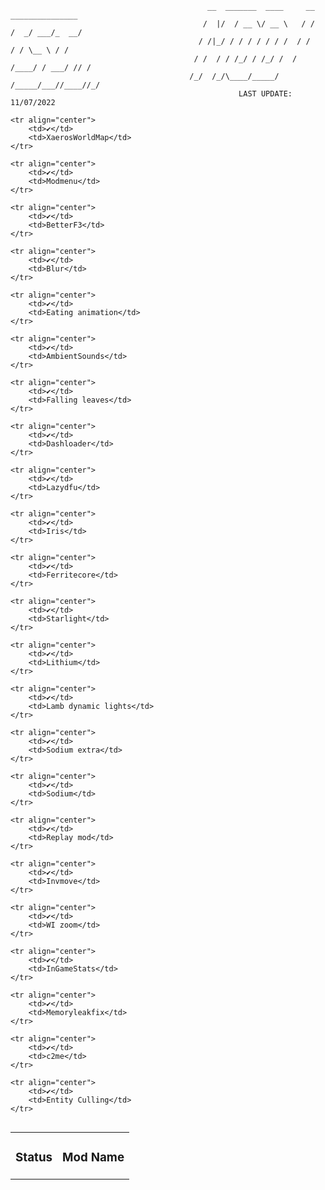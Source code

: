 <!--header-->
```
                                            __  _______  ____     __    _______________
                                           /  |/  / __ \/ __ \   / /   /  _/ ___/_  __/
                                          / /|_/ / / / / / / /  / /    / / \__ \ / /   
                                         / /  / / /_/ / /_/ /  / /____/ / ___/ // /    
                                        /_/  /_/\____/_____/  /_____/___//____//_/     
                                                   LAST UPDATE: 11/07/2022                                                
```

<table align="left">
    <tr align="center">
        <td><h3>Status</h3></td>
        <td><h3>Mod Name</h3></td>
    </tr>
    
    <tr align="center">
        <td>✔️</td>
        <td>XaerosWorldMap</td>
    </tr>
    
    <tr align="center">
        <td>✔️</td>
        <td>Modmenu</td>
    </tr>
    
    <tr align="center">
        <td>✔️</td>
        <td>BetterF3</td>
    </tr>
    
    <tr align="center">
        <td>✔️</td>
        <td>Blur</td>
    </tr>
    
    <tr align="center">
        <td>✔️</td>
        <td>Eating animation</td>
    </tr>
    
    <tr align="center">
        <td>✔️</td>
        <td>AmbientSounds</td>
    </tr>
    
    <tr align="center">
        <td>✔️</td>
        <td>Falling leaves</td>
    </tr>
    
    <tr align="center">
        <td>✔️</td>
        <td>Dashloader</td>
    </tr>
    
    <tr align="center">
        <td>✔️</td>
        <td>Lazydfu</td>
    </tr>
    
    <tr align="center">
        <td>✔️</td>
        <td>Iris</td>
    </tr>
    
    <tr align="center">
        <td>✔️</td>
        <td>Ferritecore</td>
    </tr>
    
    <tr align="center">
        <td>✔️</td>
        <td>Starlight</td>
    </tr>
    
    <tr align="center">
        <td>✔️</td>
        <td>Lithium</td>
    </tr>
    
    <tr align="center">
        <td>✔️</td>
        <td>Lamb dynamic lights</td>
    </tr>
    
    <tr align="center">
        <td>✔️</td>
        <td>Sodium extra</td>
    </tr>
    
    <tr align="center">
        <td>✔️</td>
        <td>Sodium</td>
    </tr>
    
    <tr align="center">
        <td>✔️</td>
        <td>Replay mod</td>
    </tr>
    
    <tr align="center">
        <td>✔️</td>
        <td>Invmove</td>
    </tr>
    
    <tr align="center">
        <td>✔️</td>
        <td>WI zoom</td>
    </tr>
    
    <tr align="center">
        <td>✔️</td>
        <td>InGameStats</td>
    </tr>
    
    <tr align="center">
        <td>✔️</td>
        <td>Memoryleakfix</td>
    </tr>
    
    <tr align="center">
        <td>✔️</td>
        <td>c2me</td>
    </tr>
    
    <tr align="center">
        <td>✔️</td>
        <td>Entity Culling</td>
    </tr>
    
</table>
